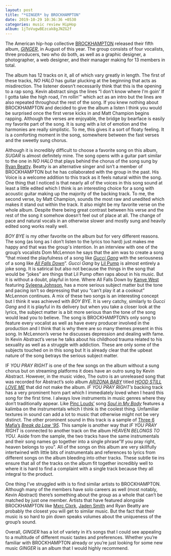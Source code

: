 ```yaml
---
layout: post
title: "*GINGER* by BROCKHAMPTON"
date: 2019-10-29 10:36:36 +0530
categories: music review HipHop
album: 1jToVugwBEzcak8gJNZG2f
---
```


The American hip-hop collective [BROCKHAMPTON](https://www.instagram.com/christi2n/brkhmptn/) released their fifth album, [*GINGER*](https://open.spotify.com/album/1jToVugwBEzcak8gJNZG2f), in August of this year. The group consists of four vocalists, three producers, two who do both, as well as a graphic designer, a photographer, a web designer, and their manager making for 13 members in total.

The album has 12 tracks on it, all of which vary greatly in length. The first of these tracks, *NO HALO* has guitar plucking at the beginning that acts as misdirection. The listener doesn’t necessarily think that this is the opening to a rap song. Kevin abstract sings the lines “I don't know where I'm goin' If  I gotta take the high road, I'm rollin'” which act as an intro but the lines are also repeated throughout the rest of the song. If you knew nothing about BROCKHAMPTON and decided to give the album a listen I think you would be surprised once the first verse kicks in and Matt Champion begins rapping. Although the verses are enjoyable, the bridge by bearface is easily my favorite part of the song. It is sung with a lot of emotion and the harmonies are really simplistic. To me, this gives it a sort of floaty feeling. It is a comforting moment in the song, somewhere between the fast verses and the sweetly sung chorus.

Although it is incredibly difficult to choose a favorite song on this album, *SUGAR* is almost definitely mine. The song opens with a guitar part similar to the one in *NO HALO* that plays behind the chorus of the song sung by [Ryan Beatty](https://www.instagram.com/ryanbeatty/). Beatty is an alternative singer and isn’t a member of BROCKHAMPTON but he has collaborated with the group in the past. His Voice is a welcome addition to this track as it feels natural within the song. One thing that I noticed is that nearly all of the voices in this song sound at least a little edited which I think is an interesting choice for a song with acoustic guitar making up the majority of the backing track. To me, the second verse, by Matt Champion, sounds the most raw and unedited which makes it stand out within the track. It also might be my favorite verse on the whole album. Despite there being great contrast between his verse and the rest of the song it somehow doesn’t feel out of place at all. The change of pace and natural vocals in an otherwise slower and mostly sung and heavily edited song works really well.

*BOY BYE* is my other favorite on the album but for very different reasons. The song (as long as I don’t listen to the lyrics too hard) just makes me happy and that was the group's intention. In an interview with one of the group’s vocalists Dom McLennon he says that the aim was to create a song “that mixed the playfulness of a song like [*Gucci Gang*](https://open.spotify.com/track/43ZyHQITOjhciSUUNPVRHc) with the seriousness of a song like [*All Falls Down*](https://open.spotify.com/track/5SkRLpaGtvYPhw02vZhQQ9)”. *Gucci Gang* by [Lil Pump](https://www.instagram.com/lilpump/) is almost entirely a joke song. It is satirical but also not because the things in the song that would be “jokes” are things that Lil Pump often raps about in his music. But it is without a doubt, playful in tone. Where All Falls Down by [Kanye West](https://twitter.com/kanyewest) featuring [Syleena Johnson](https://www.instagram.com/syleenajohnson/), has a more serious subject matter but the tone and pacing isn’t so depressing that you “can’t play it at a cookout” McLennon continues. A mix of these two songs is an interesting concept but I think it was achieved with *BOY BYE*. It is very catchy, similarly to *Gucci Gang* and it is playful in its delivery but when you take a closer look at the lyrics, the subject matter is a bit more serious than the tone of the song would lead you to believe. The song is BROCKHAMPTON’s only song to feature every vocalist as well as have every producer involved in the production and I think that is why there are so many themes present in this song. In McLennon’s verse he discusses depression and dealing with fame. In Kevin Abstract’s verse he talks about his childhood trauma related to his sexuality as well as a struggle with addiction. These are only some of the subjects touched on in this song but It is already clear that the upbeat nature of the song betrays the serious subject matter.

IF *YOU PRAY RIGHT* is one of the few songs on the album without a sung chorus but on streaming platforms it does have an outro sung by Kevin Abstract. However, in the music video, The outro is an unreleased song that was recorded for Abstract’s solo album [*ARIZONA BABY*](https://open.spotify.com/album/6wi40lIjhukePWyXRKY7qO) titled [*HOOD STILL LOVE ME*](https://open.spotify.com/episode/4zjTCZQuBb3jDvmGpjaxm3) that did not make the album. *IF YOU PRAY RIGHT’s* backing track has a very prominent horn part which I immediately loved when I heard this song for the first time. I always love instruments in music genres where they don’t traditionally appear. Like [Pinc Louds’](https://www.instagram.com/pinclouds/?hl=en) song [*Soul in My Body*](https://open.spotify.com/track/36TsQkrgaPY1Le2ozgWKAV) features a kalimba on the instrumentals which I think is the coolest thing. Unfamiliar textures in sound can add a lot to music that otherwise might not be very distinct. The other prominent sound in this track is a sample of [Three 6 Mafia’s](https://www.instagram.com/djpaulkom/?hl=pt-br) [*Break da Law ‘95*](https://open.spotify.com/track/1AycXt35iOUKnNlqL3sINt). This sample is another way that *IF YOU PRAY RIGHT* is connected to another track on the album *HEAVEN BELONGS TO YOU*. Aside from the sample, the two tracks have the same instrumentals and their song names go together into a single phrase”If you pray right, heaven belongs to you”. All of the songs on this album are very skillfully intertwined with little bits of instrumentals and references to lyrics from different songs on the album bleeding into other tracks. These subtle tie ins ensure that all of the tracks on the album fit together incredibly well to where it is hard to find a complaint with a single track because they all integral to the product.

One thing I’ve struggled with is to find similar artists to BROCKHAMPTON. Although many of the members have solo careers as well (most notably, Kevin Abstract) there’s something about the group as a whole that can’t be matched by just one member. Artists that have featured alongside BROCKHAMPTON like [Mxrc Clxrk](https://www.instagram.com/mxrclxrk/?hl=pt-br), [Jaden Smith](https://www.instagram.com/c.syresmith/?hl=pt-br) and Ryan Beatty are probably the closest you will get to similar music. But the fact that their music is so hard to pin down speaks volumes about the uniqueness of the group’s sound. 

Overall, *GINGER* has a lot of variety in it’s songs that I could see appealing to a multitude of different music tastes and preferences. Whether you’re familiar with BROCKHAMPTON already or you’re just looking for some new music *GINGER* is an album that I would highly recommend.
